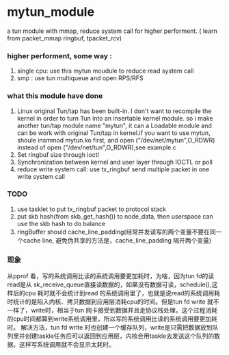 # mytun_module
a tun module with mmap, reduce system call for higher performent. ( learn from packet_mmap ringbuf, tpacket_rcv)

###   higher performent, some way :
1. single cpu:  use this mytun moudule to reduce read system call
2.  smp : use tun multiqueue and open RPS/RFS 

### what this module have done
1. Linux original Tun/tap has been built-in.  I don't want to recompile the kernel in order to turn Tun into an insertable kernel module. so i make another tun/tap module name "mytun", it can a Loadable module and can be work with original Tun/tap in kernel.if you want to use mytun, shoule insmmod mytun.ko first, and open ("/dev/net/mytun",O_RDWR) instead of open ("/dev/net/tun",O_RDWR),see example.c
2. Set ringbuf size through ioctl
3. Synchronization between kernel and user layer through IOCTL or poll
4. reduce write system call: use tx_ringbuf send multiple packet in one write system call
### TODO
1. use tasklet to put tx_ringbuf packet to protocol stack
2. put skb hash(from skb_get_hash()) to node_data, then userspace can use the skb hash to do balance
3. ringBuffer  should cache_line_padding(经常并发读写的两个变量不要在同一个cache line, 避免伪共享的方法是，cache_line_padding 隔开两个变量)

### 现象
  从pprof 看，写的系统调用比读的系统调用要更加耗时，为啥，因为tun fd的读read是从 sk_receive_queue直接读数据的，如果没有数据可读，schedule(),这样后的cpu 耗时就不会统计到read 的系统调用里了，也就是说read的系统调用耗时统计的是陷入内核、拷贝数据到应用层消耗cpu的时间。但是tun fd write 就不一样了，write时，相当于tun 网卡接受到数据并且走协议栈处理，这个过程消耗的cpu时间都算到write系统调用里，所以写的系统调用比读的系统调用要更加耗时。
  解决方法，tun fd write 时也创建一个缓存队列，write是只需把数据放到队列里并创建taskle任务后可以返回到应用层，内核会用taskle去发送这个队列的数据。这样写系统调用就不会显示太耗时。
